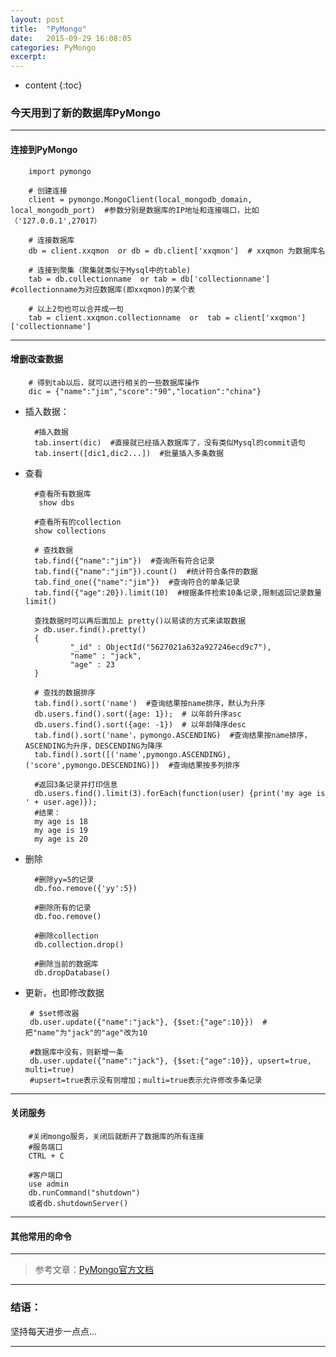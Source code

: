 ```yaml
---
layout: post
title:  "PyMongo"
date:   2015-09-29 16:08:05
categories: PyMongo 
excerpt: 
---
```


* content
{:toc}

### 今天用到了新的数据库PyMongo

---

#### 连接到PyMongo

        import pymongo
        
        # 创建连接
        client = pymongo.MongoClient(local_mongodb_domain, local_mongodb_port)  #参数分别是数据库的IP地址和连接端口，比如（'127.0.0.1',27017）
        
        # 连接数据库
        db = client.xxqmon  or db = db.client['xxqmon']  # xxqmon 为数据库名
        
        # 连接到聚集（聚集就类似于Mysql中的table)
        tab = db.collectionname  or tab = db['collectionname']  #collectionname为对应数据库(即xxqmon)的某个表
        
        # 以上2句也可以合并成一句
        tab = client.xxqmon.collectionname  or  tab = client['xxqmon']['collectionname']
        
-----

#### 增删改查数据
        
        # 得到tab以后，就可以进行相关的一些数据库操作
        dic = {"name":"jim","score":"90","location":"china"}

* 插入数据：
        
        #插入数据
        tab.insert(dic)  #直接就已经插入数据库了，没有类似Mysql的commit语句
        tab.insert([dic1,dic2...])  #批量插入多条数据

* 查看
        
        #查看所有数据库
         show dbs

        #查看所有的collection
        show collections
        
        # 查找数据
        tab.find({"name":"jim"})  #查询所有符合记录
        tab.find({"name":"jim"}).count()  #统计符合条件的数据
        tab.find_one({"name":"jim"})  #查询符合的单条记录
        tab.find({"age":20}).limit(10)  #根据条件检索10条记录,限制返回记录数量limit()
        
        查找数据时可以再后面加上 pretty()以易读的方式来读取数据
        > db.user.find().pretty()
        {
                "_id" : ObjectId("5627021a632a927246ecd9c7"),
                "name" : "jack",
                "age" : 23
        }
        
        # 查找的数据排序
        tab.find().sort('name')  #查询结果按name排序，默认为升序        
        db.users.find().sort({age: 1});  # 以年龄升序asc       
        db.users.find().sort({age: -1})  # 以年龄降序desc 
        tab.find().sort('name'，pymongo.ASCENDING)  #查询结果按name排序，ASCENDING为升序，DESCENDING为降序
        tab.find().sort([('name',pymongo.ASCENDING),('score',pymongo.DESCENDING)])  #查询结果按多列排序
        
        #返回3条记录并打印信息 
        db.users.find().limit(3).forEach(function(user) {print('my age is ' + user.age)}); 
        #结果：
        my age is 18 
        my age is 19 
        my age is 20

* 删除
        
        #删除yy=5的记录
        db.foo.remove({'yy':5})

        #删除所有的记录
        db.foo.remove()
        
        #删除collection
        db.collection.drop()

        #删除当前的数据库
        db.dropDatabase()
        
 * 更新，也即修改数据       
        
        # $set修改器
        db.user.update({"name":"jack"}, {$set:{"age":10}})  #把"name"为"jack"的"age"改为10
        
        #数据库中没有，则新增一条
        db.user.update({"name":"jack"}, {$set:{"age":10}}, upsert=true, multi=true)
        #upsert=true表示没有则增加；multi=true表示允许修改多条记录
        
-----

#### 关闭服务
        
        #关闭mongo服务，关闭后就断开了数据库的所有连接
        #服务端口
        CTRL + C    
        
        #客户端口
        use admin
        db.runCommand("shutdown")
        或者db.shutdownServer()

---

#### 其他常用的命令

        

---


> 参考文章：[PyMongo官方文档](http://api.mongodb.org/python/current/api/pymongo/collection.html)

---

### 结语：

坚持每天进步一点点...

---